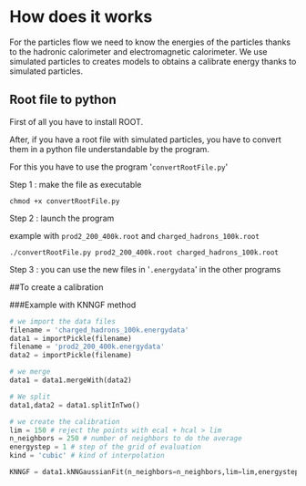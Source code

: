 # How does it works
For the particles flow we need to know the energies of the particles thanks to the hadronic calorimeter and electromagnetic calorimeter.
We use simulated particles to creates models to obtains a calibrate energy thanks to simulated particles.

## Root file to python
First of all you have to install ROOT.

After, if you have a root file with simulated particles, you have to convert them in a python file understandable by the program.

For this you have to use the program '`convertRootFile.py`'

Step 1 : make the file as executable

`chmod +x convertRootFile.py`

Step 2 : launch the program

example with `prod2_200_400k.root` and `charged_hadrons_100k.root`

`./convertRootFile.py prod2_200_400k.root charged_hadrons_100k.root`

Step 3 : you can use the new files in '`.energydata`' in the other programs

##To create a calibration

###Example with KNNGF method
```python
# we import the data files
filename = 'charged_hadrons_100k.energydata'
data1 = importPickle(filename)
filename = 'prod2_200_400k.energydata'
data2 = importPickle(filename)

# we merge
data1 = data1.mergeWith(data2)

# We split
data1,data2 = data1.splitInTwo()

# we create the calibration
lim = 150 # reject the points with ecal + hcal > lim
n_neighbors = 250 # number of neighbors to do the average
energystep = 1 # step of the grid of evaluation
kind = 'cubic' # kind of interpolation

KNNGF = data1.kNNGaussianFit(n_neighbors=n_neighbors,lim=lim,energystep=energystep,kind=kind)
```
